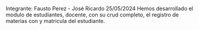 Integrante: Fausto Perez - José Ricardo
25/05/2024 
Hemos desarrollado el modulo de estudiantes, docente, con su crud completo, el registro de materias con y matricula del estudiante.
